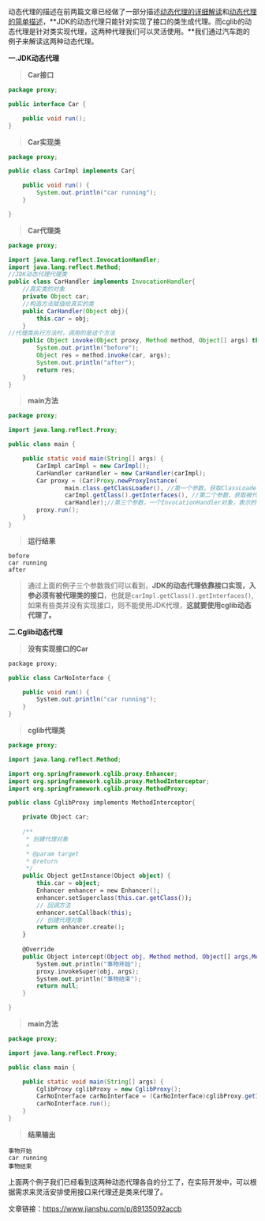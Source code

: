 动态代理的描述在前两篇文章已经做了一部分描述[动态代理的详细解读](https://www.jianshu.com/p/d332a0684c02)和[动态代理的简单描述](https://www.jianshu.com/p/d7835ab742e7)，**JDK的动态代理只能针对实现了接口的类生成代理。而cglib的动态代理是针对类实现代理，这两种代理我们可以灵活使用。**我们通过汽车跑的例子来解读这两种动态代理。

**一.JDK动态代理**

> **Car接口**



```java
package proxy;

public interface Car {

    public void run();
}
```

> **Car实现类**



```java
package proxy;

public class CarImpl implements Car{

    public void run() {
        System.out.println("car running");
    }

}
```

> **Car代理类**



```java
package proxy;

import java.lang.reflect.InvocationHandler;
import java.lang.reflect.Method;
//JDK动态代理代理类 
public class CarHandler implements InvocationHandler{
    //真实类的对象
    private Object car;
    //构造方法赋值给真实的类
    public CarHandler(Object obj){
        this.car = obj;
    }
//代理类执行方法时，调用的是这个方法
    public Object invoke(Object proxy, Method method, Object[] args) throws Throwable {
        System.out.println("before");
        Object res = method.invoke(car, args);
        System.out.println("after");
        return res;
    }
}
```

> **main方法**



```java
package proxy;

import java.lang.reflect.Proxy;

public class main {

    public static void main(String[] args) {
        CarImpl carImpl = new CarImpl();
        CarHandler carHandler = new CarHandler(carImpl);
        Car proxy = (Car)Proxy.newProxyInstance(
                main.class.getClassLoader(), //第一个参数，获取ClassLoader
                carImpl.getClass().getInterfaces(), //第二个参数，获取被代理类的接口
                carHandler);//第三个参数，一个InvocationHandler对象，表示的是当我这个动态代理对象在调用方法的时候，会关联到哪一个InvocationHandler对象上
        proxy.run();
    }
}
```

> **运行结果**



```undefined
before
car running
after
```

> 通过上面的例子三个参数我们可以看到，**JDK的动态代理依靠接口实现，入参必须有被代理类的接口**，也就是`carImpl.getClass().getInterfaces()`,如果有些类并没有实现接口，则不能使用JDK代理，**这就要使用cglib动态代理了。**

**二.Cglib动态代理**

> **没有实现接口的Car**



```csharp
package proxy;

public class CarNoInterface {

    public void run() {
        System.out.println("car running");
    }
}
```

> **cglib代理类**



```kotlin
package proxy;

import java.lang.reflect.Method;

import org.springframework.cglib.proxy.Enhancer;
import org.springframework.cglib.proxy.MethodInterceptor;
import org.springframework.cglib.proxy.MethodProxy;

public class CglibProxy implements MethodInterceptor{

    private Object car;
    
    /** 
     * 创建代理对象 
     *  
     * @param target 
     * @return 
     */  
    public Object getInstance(Object object) {  
        this.car = object;  
        Enhancer enhancer = new Enhancer();  
        enhancer.setSuperclass(this.car.getClass());  
        // 回调方法  
        enhancer.setCallback(this);  
        // 创建代理对象  
        return enhancer.create();  
    }  
    
    @Override
    public Object intercept(Object obj, Method method, Object[] args,MethodProxy proxy) throws Throwable {
        System.out.println("事物开始");  
        proxy.invokeSuper(obj, args);  
        System.out.println("事物结束");  
        return null;  
    }

}
```

> **main方法**



```java
package proxy;

import java.lang.reflect.Proxy;

public class main {

    public static void main(String[] args) {    
        CglibProxy cglibProxy = new CglibProxy();
        CarNoInterface carNoInterface = (CarNoInterface)cglibProxy.getInstance(new CarNoInterface());
        carNoInterface.run();
    }
}
```

> **结果输出**



```undefined
事物开始
car running
事物结束
```

上面两个例子我们已经看到这两种动态代理各自的分工了，在实际开发中，可以根据需求来灵活安排使用接口来代理还是类来代理了。





文章链接：https://www.jianshu.com/p/89135092accb

